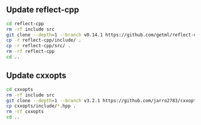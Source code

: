 ## Update reflect-cpp

```bash
cd reflect-cpp
rm -rf include src
git clone --depth=1 --branch v0.14.1 https://github.com/getml/reflect-cpp.git
cp -r reflect-cpp/include/ .
cp -r reflect-cpp/src/ .
rm -rf reflect-cpp
cd ..
```

## Update cxxopts

```bash
cd cxxopts
rm -rf include src
git clone --depth=1 --branch v3.2.1 https://github.com/jarro2783/cxxopts.git
cp cxxopts/include/*.hpp .
rm -rf cxxopts
cd ..
```
